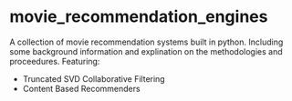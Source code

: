 # movie_recommendation_engines
A collection of movie recommendation systems built in python. Including some background information and explination on the methodologies and proceedures.
Featuring:
- Truncated SVD Collaborative Filtering
- Content Based Recommenders
